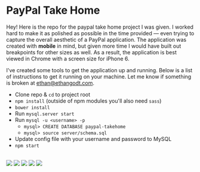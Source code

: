 # PayPal Take Home

Hey! Here is the repo for the paypal take home project I was given. I worked hard to make it as polished as possible in the time provided — even trying to capture the overall aesthetic of a PayPal application. The application was created with **mobile** in mind, but given more time I would have built out breakpoints for other sizes as well. As a result, the application is best viewed in Chrome with a screen size for iPhone 6.

I've created some tools to get the application up and running. Below is a list of instructions to get it running on your machine. Let me know if something is broken at ethan@ethangodt.com.

- Clone repo & `cd` to project root
- `npm install` (outside of npm modules you'll also need `sass`)
- `bower install`
- Run `mysql.server start`
- Run `mysql -u <username> -p`
  - `mysql> CREATE DATABASE paypal-takehome`
  - `mysql> source server/schema.sql`
- Update config file with your username and password to MySQL
- `npm start`

</br>

<img src="http://i.imgur.com/Pl4TxPG.png">
<img src="http://i.imgur.com/T6sonwg.png">
<img src="http://i.imgur.com/q8VJP2i.png">
<img src="http://i.imgur.com/BgUXyyE.png">
<img src="http://i.imgur.com/Bq9oUfF.png">
